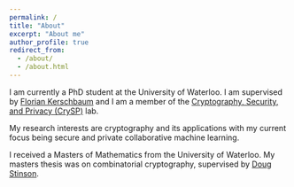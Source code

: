 ```yaml
---
permalink: /
title: "About"
excerpt: "About me"
author_profile: true
redirect_from: 
  - /about/
  - /about.html
---
```

I am currently a PhD student at the University of Waterloo. I am supervised by [Florian Kerschbaum](https://cs.uwaterloo.ca/~fkerschb/) and I am a member of the  [Cryptography, Security, and Privacy (CrySP)](https://crysp.uwaterloo.ca/) lab.

My research interests are cryptography and its applications with my current focus being secure and private collaborative machine learning. 

I received a Masters of Mathematics from the University of Waterloo. My masters thesis was on combinatorial cryptography, supervised by [Doug Stinson](https://cs.uwaterloo.ca/~dstinson/).


